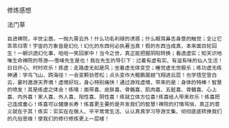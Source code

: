 修炼感想

法门草


    自进禅院，半世尘嚣，一抛九霄云外！什么功名利禄的诱惑；什么眼耳鼻舌身意的触觉；全让它乖乖归零！宇宙的万象皆是幻化！幻化的东西何必执著当真！假的东西当成真，本来面目轮回生！一朝识透幻化事，哈哈一笑回家中！当今之世，真正能把握阴阳转换；看透虚实；知天识地唯生命禅院的导游——雪峰先生是也！我在先生的导引下：过着有虚有实、有滋有味的仙人生活！日日开心、时时欢乐！炼虚：走路虚无如是风；坐着虚无体变空；睡觉虚无觉极乐；练功虚无练神通：学鸟飞山、跨海径！一会变颗劲苍松；点头变作大鲲鹏展翅飞翔进云层！也学悟空登白云，霎时遨游天界境！虚境好玩，身心特别痛快！通过游戏虚境，带来的是：身体的特棒！智慧的喷发！其是练虚之体会！练嘻：面带喜、皮肤喜、骨骼喜、肌肉喜、五脏喜、骨髓喜、心上喜、内外喜！家人喜、外人喜、阳性喜、阴性喜！练就立体方位喜!练喜给人带来欢乐！练喜把己连成童心！练喜可以健康长寿！练喜更主要的是开发我们的智慧!禅院的打情骂俏，真正的意义就在于其！练实：实实在在做人、平平常常生活、认认真真学习导游文集、彻彻底底转换我们的凡俗思维！使我们的修行修炼更上一层楼！